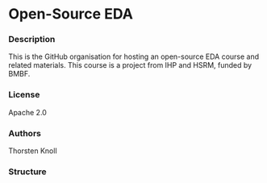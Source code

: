 # Open-Source EDA
### Description
This is the GitHub organisation for hosting an open-source EDA course and related materials. This course is a project from IHP and HSRM, funded by BMBF.
### License
Apache 2.0
### Authors
Thorsten Knoll
### Structure
